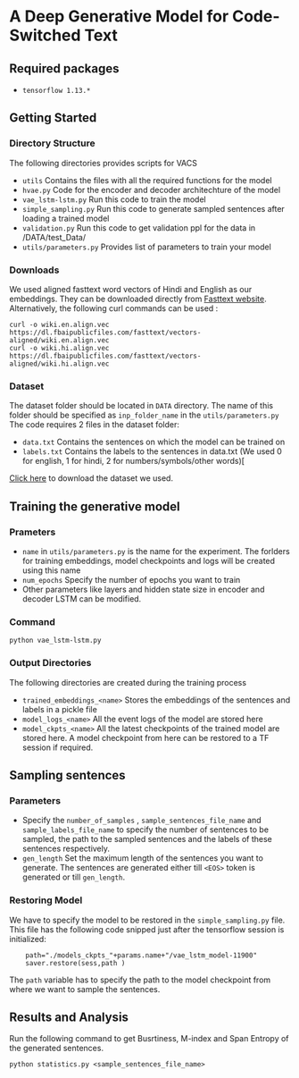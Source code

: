 # A Deep Generative Model for Code-Switched Text

## Required packages
- `tensorflow 1.13.*`

## Getting Started

### Directory Structure

The following directories provides scripts for VACS 

- `utils`   Contains the files with all the required functions for the model
- `hvae.py` Code for the encoder and decoder architechture of the model
- `vae_lstm-lstm.py`  Run this code to train the model
- `simple_sampling.py`  Run this code to generate sampled sentences after loading a trained model
- `validation.py` Run this code to get validation ppl for the data in /DATA/test_Data/
- `utils/parameters.py` Provides list of parameters to train your model

### Downloads

We used aligned fasttext word vectors of Hindi and English as our embeddings. They can be downloaded directly from [Fasttext website](https://fasttext.cc/docs/en/aligned-vectors.html). 
Alternatively, the following curl commands can be used :
```
curl -o wiki.en.align.vec  https://dl.fbaipublicfiles.com/fasttext/vectors-aligned/wiki.en.align.vec
curl -o wiki.hi.align.vec https://dl.fbaipublicfiles.com/fasttext/vectors-aligned/wiki.hi.align.vec
```

### Dataset

The dataset folder should be located in `DATA` directory. The name of this folder should be specified as `inp_folder_name` in the `utils/parameters.py` The code requires 2 files in the dataset folder:
- `data.txt` Contains the sentences on which the model can be trained on
- `labels.txt` Contains the labels to the sentences in data.txt (We used 0 for english, 1 for hindi, 2 for numbers/symbols/other words)[

[Click here](https://www.dropbox.com/s/3tkjobo8h2zupn8/Dataset_VACS.zip?dl=0) to download the dataset we used.


## Training the generative model

### Prameters
- `name` in `utils/parameters.py` is the name for the experiment. The forlders for training embeddings, model checkpoints and logs will be created using this name
- `num_epochs` Specify the number of epochs you want to train
- Other parameters like layers and hidden state size in encoder and decoder LSTM can be modified.

### Command
`python vae_lstm-lstm.py`


###  Output Directories

The following directories are created during the training process
- `trained_embeddings_<name>` Stores the embeddings of the sentences and labels in a pickle file
- `model_logs_<name>` All the event logs of the model are stored here
- `model_ckpts_<name>` All the latest checkpoints of the trained model are stored here. A model checkpoint from here can be restored to a TF session if required.

## Sampling sentences

### Parameters

- Specify the `number_of_samples` , `sample_sentences_file_name` and `sample_labels_file_name` to specify the number of sentences to be sampled, the path to the sampled sentences and the labels of these sentences respectively.
- `gen_length` Set the maximum length of the sentences you want to generate. The sentences are generated either till `<EOS>` token is generated  or till  `gen_length`.

### Restoring Model

We have to specify the model to be restored in the `simple_sampling.py` file. This file has the following code snipped just after the tensorflow session is initialized:
```
    path="./models_ckpts_"+params.name+"/vae_lstm_model-11900"
    saver.restore(sess,path )
```

The `path` variable has to specify the path to the model checkpoint from where we want to sample the sentences.

## Results and Analysis

Run the following command to get Busrtiness, M-index and Span Entropy of the generated sentences.
```
python statistics.py <sample_sentences_file_name>
```



